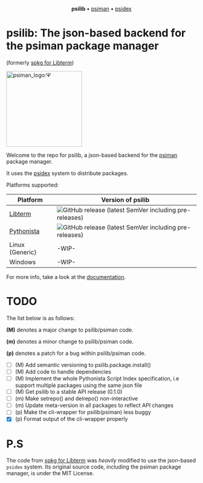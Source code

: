 <p align="center">
  <b> psilib </b> &bull;
  <a href="https://github.com/sn3ksoftware/psiman">psiman</a> &bull;
    <a href="https://github.com/sn3ksoftware/psidex">psidex</a>
</p>

# psilib: The json-based backend for the psiman package manager
(formerly [spkg for Libterm](https://github.com/sn3ksoftware/sandpkg/tree/testing))

<img src="https://raw.githubusercontent.com/sn3ksoftware/psilib/master/psilib_logo.png" alt="psiman_logo:Ψ" width="200"/>

Welcome to the repo for psilib, a json-based backend for the [psiman](https://github.com/sn3ksoftware/psiman) package manager.

It uses the [psidex](https://github.com/sn3ksoftware/psidex) system to distribute packages.

Platforms supported:

| Platform  | Version of psilib |
| --- | --- |
| [Libterm](https://github.com/ColdGrub1384/LibTerm) | ![GitHub release (latest SemVer including pre-releases)](https://img.shields.io/github/v/release/sn3ksoftware/psilib?include_prereleases&sort=semver) |
| [Pythonista](http://omz-software.com/pythonista/) | ![GitHub release (latest SemVer including pre-releases)](https://img.shields.io/github/v/release/sn3ksoftware/psilib?include_prereleases&sort=semver) |
| Linux (Generic) | -WIP- |
| Windows | -WIP- |

For more info, take a look at the [documentation](https://github.com/sn3ksoftware/psilib/wiki).

# TODO
The list below is as follows:

**(M)** denotes a major change to psilib/psiman code.

**(m)** denotes a minor change to psilib/psiman code.

**(p)** denotes a patch for a bug within psilib/psiman code.

- [ ] (M) Add semantic versioning to psilib.package.install()
- [ ] (M) Add code to handle dependencies
- [ ] (M) Implement the whole Pythonista Script Index specification, i.e support multiple 
packages using the same json file
- [ ] (M) Get psilib to a stable API release (0.1.0)
- [ ] (m) Make setrepo() and delrepo() non-interactive 
- [ ] (m) Update meta-version in all packages to reflect API changes
- [ ] (p) Make the cli-wrapper for psilib(psiman) less buggy
- [x] (p) Format output of the cli-wrapper properly

# P.S
The code from [spkg for Libterm](https://github.com/sn3ksoftware/sandpkg/tree/testing) was _heavily_ modified to use the json-based `psidex` system.
Its original source code, including the psiman package manager, is under the MIT License.
